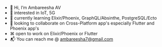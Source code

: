 - 👋 Hi, I’m Ambareesha AV
- 👀 interested in IoT, 5G
- 🌱 currently learning Elixir/Phoenix, GraphQL/Absinthe, PostgreSQL/Ecto 
- 💞️ looking to collaborate on Cross-Platform app's especially Flutter and Phoenix app's 
- ⌘ open to work on Elixir/Phoenix or Flutter
- 📬 You can reach me @ ambareesha7@gmail.com

<!---
ambareesha7/ambareesha7 is a ✨ special ✨ repository because its `README.md` (this file) appears on your GitHub profile.
You can click the Preview link to take a look at your changes.
--->
